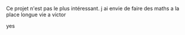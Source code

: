 Ce projet n'est pas le plus intéressant.
j ai envie de faire des maths a la place
longue vie a victor

yes
